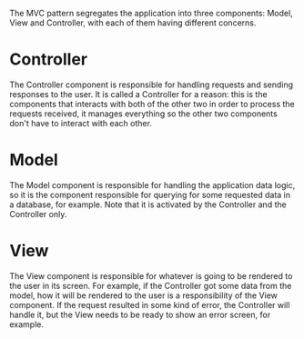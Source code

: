 The MVC pattern segregates the application into three components: Model, View and Controller, with each of them having different concerns.

# Controller

The Controller component is responsible for handling requests and sending responses to the user. It is called a Controller for a reason: this is the components that interacts with both of the other two in order to process the requests received, it manages everything so the other two components don't have to interact with each other.

# Model

The Model component is responsible for handling the application data logic, so it is the component responsible for querying for some requested data in a database, for example. Note that it is activated by the Controller and the Controller only.

# View

The View component is responsible for whatever is going to be rendered to the user in its screen. For example, if the Controller got some data from the model, how it will be rendered to the user is a responsibility of the View component. If the request resulted in some kind of error, the Controller will handle it, but the View needs to be ready to show an error screen, for example.